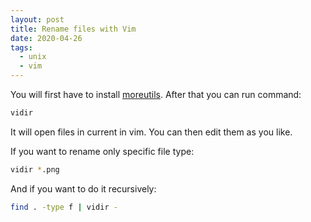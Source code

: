 ```yaml
---
layout: post
title: Rename files with Vim
date: 2020-04-26
tags:
  - unix
  - vim
---
```


You will first have to install [moreutils](https://joeyh.name/code/moreutils/).
After that you can run command:

```bash
vidir
```

It will open files in current in vim. You can then edit them as you like.

If you want to rename only specific file type:

```bash
vidir *.png
```

And if you want to do it recursively:

```bash
find . -type f | vidir -
```
